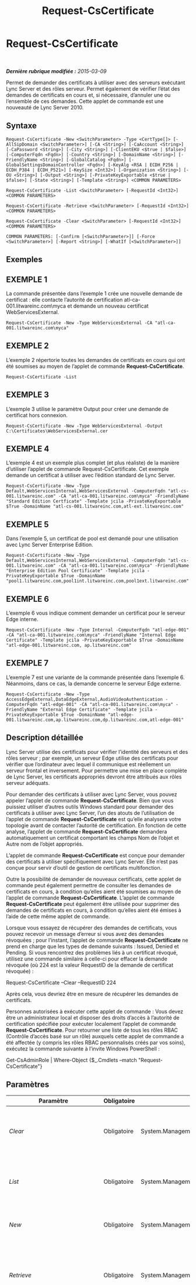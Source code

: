 ﻿---
title: Request-CsCertificate
TOCTitle: Request-CsCertificate
ms:assetid: 24e8ba6f-6023-4c03-a594-5b40784fd16a
ms:mtpsurl: https://technet.microsoft.com/fr-fr/library/Gg425723(v=OCS.15)
ms:contentKeyID: 49296583
ms.date: 05/20/2016
mtps_version: v=OCS.15
ms.translationtype: HT
---

# Request-CsCertificate

 

_**Dernière rubrique modifiée :** 2015-03-09_

Permet de demander des certificats à utiliser avec des serveurs exécutant Lync Server et des rôles serveur. Permet également de vérifier l’état des demandes de certificats en cours et, si nécessaire, d’annuler une ou l’ensemble de ces demandes. Cette applet de commande est une nouveauté de Lync Server 2010.

## Syntaxe

    Request-CsCertificate -New <SwitchParameter> -Type <CertType[]> [-AllSipDomain <SwitchParameter>] [-CA <String>] [-CaAccount <String>] [-CaPassword <String>] [-City <String>] [-ClientEKU <$true | $false>] [-ComputerFqdn <Fqdn>] [-Country <String>] [-DomainName <String>] [-FriendlyName <String>] [-GlobalCatalog <Fqdn>] [-GlobalSettingsDomainController <Fqdn>] [-KeyAlg <RSA | ECDH_P256 | ECDH_P384 | ECDH_P521>] [-KeySize <Int32>] [-Organization <String>] [-OU <String>] [-Output <String>] [-PrivateKeyExportable <$true | $false>] [-State <String>] [-Template <String>] <COMMON PARAMETERS>

    Request-CsCertificate -List <SwitchParameter> [-RequestId <Int32>] <COMMON PARAMETERS>

    Request-CsCertificate -Retrieve <SwitchParameter> [-RequestId <Int32>] <COMMON PARAMETERS>

    Request-CsCertificate -Clear <SwitchParameter> [-RequestId <Int32>] <COMMON PARAMETERS>

    COMMON PARAMETERS: [-Confirm [<SwitchParameter>]] [-Force <SwitchParameter>] [-Report <String>] [-WhatIf [<SwitchParameter>]]

## Exemples

## EXEMPLE 1

La commande présentée dans l’exemple 1 crée une nouvelle demande de certificat : elle contacte l’autorité de certification atl-ca-001.litwareinc.com\\myca et demande un nouveau certificat WebServicesExternal.

    Request-CsCertificate -New -Type WebServicesExternal -CA "atl-ca-001.litwareinc.com\myca"

## EXEMPLE 2

L’exemple 2 répertorie toutes les demandes de certificats en cours qui ont été soumises au moyen de l’applet de commande **Request-CsCertificate**.

    Request-CsCertificate -List

## EXEMPLE 3

L’exemple 3 utilise le paramètre Output pour créer une demande de certificat hors connexion.

    Request-CsCertificate -New -Type WebServicesExternal -Output C:\Certificates\WebServicesExternal.cer

## EXEMPLE 4

L’exemple 4 est un exemple plus complet (et plus réaliste) de la manière d’utiliser l’applet de commande Request-CsCertificate. Cet exemple demande un certificat à utiliser avec l’édition standard de Lync Server.

    Request-CsCertificate -New -Type Default,WebServicesInternal,WebServicesExternal -ComputerFqdn "atl-cs-001.litwareinc.com" -CA "atl-ca-001.litwareinc.com\myca" -FriendlyName "Standard Edition Certficate" -Template jcila -PrivateKeyExportable $True -DomainName "atl-cs-001.litwareinc.com,atl-ext.litwareinc.com"

## EXEMPLE 5

Dans l’exemple 5, un certificat de pool est demandé pour une utilisation avec Lync Server Enterprise Edition.

    Request-CsCertificate -New -Type Default,WebServicesInternal,WebServicesExternal -ComputerFqdn "atl-cs-001.litwareinc.com" -CA "atl-ca-001.litwareinc.com\myca" -FriendlyName "Enterprise Edition Pool Certificate" -Template jcila -PrivateKeyExportable $True -DomainName "pool1.litwareinc.com,pool1int.litwareinc.com,pool1ext.litwareinc.com"

## EXEMPLE 6

L’exemple 6 vous indique comment demander un certificat pour le serveur Edge interne.

    Request-CsCertificate -New -Type Internal -ComputerFqdn "atl-edge-001" -CA "atl-ca-001.litwareinc.com\myca" -FriendlyName "Internal Edge Certificate" -Template jcila -PrivateKeyExportable $True -DomainName "atl-edge-001.litwareinc.com, ap.litwareinc.com"

## EXEMPLE 7

L’exemple 7 est une variante de la commande présentée dans l’exemple 6. Néanmoins, dans ce cas, la demande concerne le serveur Edge externe.

    Request-CsCertificate -New -Type AccessEdgeExternal,DataEdgeExternal,AudioVideoAuthentication -ComputerFqdn "atl-edge-001" -CA "atl-ca-001.litwareinc.com\myca" -FriendlyName "External Edge Certificate" -Template jcila -PrivateKeyExportable $True -DomainName "atl-edge-001.litwareinc.com,ap.litwareinc.com,dp.litwareinc.com,atl-edge-001"

## Description détaillée

Lync Server utilise des certificats pour vérifier l’identité des serveurs et des rôles serveur ; par exemple, un serveur Edge utilise des certificats pour vérifier que l’ordinateur avec lequel il communique est réellement un serveur frontal et inversement. Pour permettre une mise en place complète de Lync Server, les certificats appropriés devront être attribués aux rôles serveur adéquats.

Pour demander des certificats à utiliser avec Lync Server, vous pouvez appeler l’applet de commande **Request-CsCertificate**. Bien que vous puissiez utiliser d’autres outils Windows standard pour demander des certificats à utiliser avec Lync Server, l’un des atouts de l’utilisation de l’applet de commande **Request-CsCertificate** est qu’elle analysera votre topologie avant de contacter l’autorité de certification. En fonction de cette analyse, l’applet de commande **Request-CsCertificate** demandera automatiquement un certificat comportant les champs Nom de l’objet et Autre nom de l’objet appropriés.

L’applet de commande **Request-CsCertificate** est conçue pour demander des certificats à utiliser spécifiquement avec Lync Server. Elle n’est pas conçue pour servir d’outil de gestion de certificats multifonction.

Outre la possibilité de demander de nouveaux certificats, cette applet de commande peut également permettre de consulter les demandes de certificats en cours, à condition qu’elles aient été soumises au moyen de l’applet de commande **Request-CsCertificate**. L’applet de commande **Request-CsCertificate** peut également être utilisée pour supprimer des demandes de certificats en cours, à condition qu’elles aient été émises à l’aide de cette même applet de commande.

Lorsque vous essayez de récupérer des demandes de certificats, vous pouvez recevoir un message d’erreur si vous avez des demandes révoquées ; pour l’instant, l’applet de commande **Request-CsCertificate** ne prend en charge que les types de demande suivants : Issued, Denied et Pending. Si vous rencontrez des problèmes liés à un certificat révoqué, utilisez une commande similaire à celle-ci pour effacer la demande révoquée (où 224 est la valeur RequestID de la demande de certificat révoquée) :

Request-CsCertificate –Clear –RequestID 224

Après cela, vous devriez être en mesure de récupérer les demandes de certificats.

Personnes autorisées à exécuter cette applet de commande : Vous devez être un administrateur local et disposer des droits d’accès à l’autorité de certification spécifiée pour exécuter localement l’applet de commande **Request-CsCertificate**. Pour retourner une liste de tous les rôles RBAC (Contrôle d’accès basé sur un rôle) auxquels cette applet de commande a été affectée (y compris les rôles RBAC personnalisés créés par vos soins), exécutez la commande suivante à l’invite Windows PowerShell :

Get-CsAdminRole | Where-Object {$\_.Cmdlets –match "Request-CsCertificate"}

## Paramètres


<table>
<colgroup>
<col style="width: 25%" />
<col style="width: 25%" />
<col style="width: 25%" />
<col style="width: 25%" />
</colgroup>
<thead>
<tr class="header">
<th>Paramètre</th>
<th>Obligatoire</th>
<th>Type</th>
<th>Description</th>
</tr>
</thead>
<tbody>
<tr class="odd">
<td><p><em>Clear</em></p></td>
<td><p>Obligatoire</p></td>
<td><p>System.Management.Automation.SwitchParameter</p></td>
<td><p>S’il est présent, ce paramètre supprime toutes les demandes de certificats en cours soumises à l’aide de l’applet de commande <strong>Request-CsCertificate</strong>.</p></td>
</tr>
<tr class="even">
<td><p><em>List</em></p></td>
<td><p>Obligatoire</p></td>
<td><p>System.Management.Automation.SwitchParameter</p></td>
<td><p>S’il est présent, ce paramètre répertorie toutes les demandes de certificats en cours et soumises au moyen de l’applet de commande <strong>Request-CsCertificate</strong>.</p></td>
</tr>
<tr class="odd">
<td><p><em>New</em></p></td>
<td><p>Obligatoire</p></td>
<td><p>System.Management.Automation.SwitchParameter</p></td>
<td><p>S’il est présent, ce paramètre indique que vous souhaitez demander un nouveau certificat.</p></td>
</tr>
<tr class="even">
<td><p><em>Retrieve</em></p></td>
<td><p>Obligatoire</p></td>
<td><p>System.Management.Automation.SwitchParameter</p></td>
<td><p>S’il est présent, ce paramètre récupère les demandes de certificats en cours et soumises au moyen de l’applet de commande <strong>Request-CsCertificate</strong>, puis il tente de mener à terme l’opération et d’importer le certificat demandé.</p></td>
</tr>
<tr class="odd">
<td><p><em>Type</em></p></td>
<td><p>Obligatoire</p></td>
<td><p>Microsoft.Rtc.Management.Deployment.CertType[]</p></td>
<td><p>Type du certificat demandé. Les types de certificat sont notamment les suivants :</p>
<p>AccessEdgeExternal</p>
<p>AudioVideoAuthentication</p>
<p>DataEdgeExternal</p>
<p>Default</p>
<p>External</p>
<p>Internal</p>
<p>iPhoneAPNService</p>
<p>iPadAPNService</p>
<p>MPNService</p>
<p>PICWebService (Microsoft Lync Online 2010 uniquement)</p>
<p>ProvisionService (Microsoft Lync Online 2010 uniquement)</p>
<p>WebServicesExternal</p>
<p>WebServicesInternal</p>
<p>WsFedTokenTransfer</p>
<p>Par exemple, cette syntaxe demande un nouveau certificat de type Default : -Type Default.</p>
<p>Vous pouvez spécifier plusieurs types dans une seule et même commande en séparant les types de certificat par des virgules :</p>
<p>-Type Internal,External,Default</p></td>
</tr>
<tr class="even">
<td><p><em>AllSipDomain</em></p></td>
<td><p>Facultatif</p></td>
<td><p>System.Management.Automation.SwitchParameter</p></td>
<td><p>S’il est présent, ce paramètre indique que tous vos domaines SIP sont automatiquement ajoutés au champ Autre nom du sujet des certificats. S’il est absent, seul le domaine SIP principal est ajouté par défaut. Toutefois, il est possible de spécifier des domaines supplémentaires à l’aide du paramètre DomainName.</p></td>
</tr>
<tr class="odd">
<td><p><em>CA</em></p></td>
<td><p>Facultatif</p></td>
<td><p>System.String</p></td>
<td><p>Nom de domaine complet (FQDN) pointant sur l’autorité de certification. Par exemple : -CA &quot;atl-ca-001.litwareinc.com\myca&quot;. Pour obtenir une liste des autorités de certification connues, tapez ce qui suit à l’invite Windows PowerShell, puis appuyez sur Entrée :</p>
<p>certutil</p>
<p>La propriété Config retournée par Certutil indique l’emplacement d’une autorité de certification.</p></td>
</tr>
<tr class="even">
<td><p><em>CaAccount</em></p></td>
<td><p>Facultatif</p></td>
<td><p>System.String</p></td>
<td><p>Nom du compte de l’utilisateur demandant le nouveau certificat, au format nom_domaine\nom_utilisateur. Par exemple : -CaAccount &quot;litwareinc\kenmyer&quot;. Si rien n’est spécifié, l’applet de commande <strong>Request-CsCertificate</strong> utilisera les informations d’identification de l’utilisateur connecté lors de la demande du nouveau certificat.</p></td>
</tr>
<tr class="odd">
<td><p><em>CaPassword</em></p></td>
<td><p>Facultatif</p></td>
<td><p>System.String</p></td>
<td><p>Mot de passe de l’utilisateur demandant le nouveau certificat (spécifié à l’aide du paramètre CaAccount).</p></td>
</tr>
<tr class="even">
<td><p><em>City</em></p></td>
<td><p>Facultatif</p></td>
<td><p>System.String</p></td>
<td><p>Ville dans laquelle le certificat sera déployé.</p></td>
</tr>
<tr class="odd">
<td><p><em>ClientEKU</em></p></td>
<td><p>Facultatif</p></td>
<td><p>System.Boolean</p></td>
<td><p>Définissez la valeur de ce paramètre sur True si le certificat doit être utilisé pour l’authentification client. Ce type d’authentification est requis si vous souhaitez que vos utilisateurs puissent échanger des messages instantanés avec des personnes disposant de comptes AOL. La portion EKU du nom du paramètre est l’abréviation d’Extended Key Usage (utilisation améliorée de la clé) ; le champ EKU dresse l’inventaire des usages autorisés du certificat.</p></td>
</tr>
<tr class="even">
<td><p><em>ComputerFqdn</em></p></td>
<td><p>Facultatif</p></td>
<td><p>Microsoft.Rtc.Management.Deploy.Fqdn</p></td>
<td><p>Nom de domaine complet de l’ordinateur pour lequel le certificat est demandé. S’il est présent, ce paramètre force l’applet de commande <strong>Request-CsCertificate</strong> à se connecter au magasin central de gestion pour localiser l’ordinateur spécifié. Vous devriez toujours utiliser le nom de l’ordinateur lors de vos demandes de certificats, même pour un certificat de pool. L’applet de commande <strong>Request-CsCertificate</strong> ajoutera automatiquement le nom du pool au champ du nom de l’objet pour chaque certificat obtenu au moyen de cette applet de commande.</p></td>
</tr>
<tr class="odd">
<td><p><em>Confirm</em></p></td>
<td><p>Facultatif</p></td>
<td><p>System.Management.Automation.SwitchParameter</p></td>
<td><p>Vous demande confirmation avant d’exécuter la commande.</p></td>
</tr>
<tr class="even">
<td><p><em>Country</em></p></td>
<td><p>Facultatif</p></td>
<td><p>System.String</p></td>
<td><p>Pays/région dans lequel/laquelle le certificat sera déployé.</p></td>
</tr>
<tr class="odd">
<td><p><em>DomainName</em></p></td>
<td><p>Facultatif</p></td>
<td><p>System.String</p></td>
<td><p>Liste de valeurs (séparées par des virgules) de noms de domaines complets devant être ajoutés au champ Autre nom du sujet du certificat. Par exemple :</p>
<p>-DomainName &quot;atl-cs-001.litwareinc.com, atl-cs-002.litwareinc.com,atl-cs-003.litwareinc.com&quot;</p></td>
</tr>
<tr class="even">
<td><p><em>Force</em></p></td>
<td><p>Facultatif</p></td>
<td><p>System.Management.Automation.SwitchParameter</p></td>
<td><p>Supprime l’affichage de tous les messages d’erreur récupérable susceptibles d’apparaître lors de l’exécution de la commande.</p></td>
</tr>
<tr class="odd">
<td><p><em>FriendlyName</em></p></td>
<td><p>Facultatif</p></td>
<td><p>System.String</p></td>
<td><p>Nom attribué par l’utilisateur pour faciliter l’identification du certificat.</p></td>
</tr>
<tr class="even">
<td><p><em>GlobalCatalog</em></p></td>
<td><p>Facultatif</p></td>
<td><p>Microsoft.Rtc.Management.Deploy.Fqdn</p></td>
<td><p>Nom de domaine complet (FQDN) d’un serveur de catalogue global dans votre domaine. Ce paramètre n’est pas obligatoire si vous exécutez l’applet de commande <strong>Request-CsCertificate</strong> sur un ordinateur disposant d’un compte dans votre domaine.</p></td>
</tr>
<tr class="odd">
<td><p><em>GlobalSettingsDomainController</em></p></td>
<td><p>Facultatif</p></td>
<td><p>Microsoft.Rtc.Management.Deploy.Fqdn</p></td>
<td><p>Nom de domaine complet d’un contrôleur de domaine dans lequel les paramètres globaux sont stockés. Si les paramètres globaux sont stockés dans le conteneur Système des services de domaine Active Directory, ce paramètre doit pointer sur le contrôleur de domaine racine. Si les paramètres globaux sont stockés dans le conteneur de configuration, tout contrôleur de domaine peut être utilisé et ce paramètre peut être omis.</p></td>
</tr>
<tr class="even">
<td><p><em>KeyAlg</em></p></td>
<td><p>Facultatif</p></td>
<td><p>Microsoft.Rtc.Management.Deployment.X509Certificates.KeyAlgorithmIdentifier</p></td>
<td><p>Indique le type d’algorithme de chiffrement à utiliser lors de la génération de clés publiques et privées pour le nouveau certificat. Les algorithmes de clés valides incluent :</p>
<p>RSA</p>
<p>ECDH_P256</p>
<p>ECDH_P384</p>
<p>ECDH_P521</p></td>
</tr>
<tr class="odd">
<td><p><em>KeySize</em></p></td>
<td><p>Facultatif</p></td>
<td><p>System.Int32</p></td>
<td><p>Indique la taille (en bits) de la clé privée utilisée par le certificat. Les clés de grande taille sont plus sécurisées, mais sont plus difficiles à déchiffrer.</p>
<p>Les tailles de clés valides sont 1024, 2048 et 4096. Par exemple : -KeySize 2048.</p></td>
</tr>
<tr class="even">
<td><p><em>Organization</em></p></td>
<td><p>Facultatif</p></td>
<td><p>System.String</p></td>
<td><p>Nom de l’organisation demandant le nouveau certificat. Par exemple : -Organization &quot;Litwareinc&quot;.</p></td>
</tr>
<tr class="odd">
<td><p><em>OU</em></p></td>
<td><p>Facultatif</p></td>
<td><p>System.String</p></td>
<td><p>Unité d’organisation Active Directory de l’ordinateur auquel le nouveau certificat sera attribué.</p></td>
</tr>
<tr class="even">
<td><p><em>Output</em></p></td>
<td><p>Facultatif</p></td>
<td><p>System.String</p></td>
<td><p>Chemin d’accès au fichier de certificat. Si vous souhaitez créer une demande de certificat hors connexion, utilisez le paramètre Output et spécifiez un chemin d’accès au fichier pour la demande de certificat (par exemple : -Output C:\Certificates\NewCertificate.pfx). Ce paramètre créera un fichier de demande de certificat que vous pourrez transmettre ensuite à une autorité de certification pour traitement.</p></td>
</tr>
<tr class="odd">
<td><p><em>PrivateKeyExportable</em></p></td>
<td><p>Facultatif</p></td>
<td><p>System.Boolean</p></td>
<td><p>Définissez la valeur de ce paramètre sur True si vous souhaitez exporter la clé privée du certificat. Lorsqu’une clé privée est exportable, le certificat peut être copié et utilisé sur plusieurs ordinateurs.</p></td>
</tr>
<tr class="even">
<td><p><em>Report</em></p></td>
<td><p>Facultatif</p></td>
<td><p>System.String</p></td>
<td><p>Permet de spécifier un chemin d’accès au fichier journal créé lors de l’exécution de l’applet de commande. Par exemple : -Report &quot;C:\Logs\Certificates.html&quot;</p></td>
</tr>
<tr class="odd">
<td><p><em>RequestId</em></p></td>
<td><p>Facultatif</p></td>
<td><p>System.Int32</p></td>
<td><p>Numéro d’identification associé à une demande de certificat. Le paramètre RequestID vous permet de répertorier, récupérer ou supprimer un certificat individuel.</p></td>
</tr>
<tr class="even">
<td><p><em>State</em></p></td>
<td><p>Facultatif</p></td>
<td><p>System.String</p></td>
<td><p>État des États-Unis dans lequel le certificat sera déployé. Par exemple : -State WA.</p></td>
</tr>
<tr class="odd">
<td><p><em>Template</em></p></td>
<td><p>Facultatif</p></td>
<td><p>System.String</p></td>
<td><p>Indique le modèle de certificat à utiliser lors de la génération du nouveau certificat (par exemple : -Template &quot;WebServer&quot;). Le modèle demandé doit être installé sur l’autorité de certification. Notez que la valeur saisie doit correspondre au nom du modèle, et non au nom complet du modèle.</p></td>
</tr>
<tr class="even">
<td><p><em>WhatIf</em></p></td>
<td><p>Facultatif</p></td>
<td><p>System.Management.Automation.SwitchParameter</p></td>
<td><p>Décrit ce qui se passe si vous exécutez la commande sans l’exécuter réellement.</p></td>
</tr>
</tbody>
</table>


## Types d’entrées

Aucun. L’applet de commande **Request-CsCertificate** n’accepte pas l’entrée redirigée.

## Types de retours

Aucun. Au lieu de cela, l’applet de commande **Request-CsCertificate** aide à gérer les instances de l’objet Microsoft.Rtc.Management.Deployment.CertificateReference.

## Voir aussi

#### Autres ressources

[Get-CsCertificate](get-cscertificate.md)  
[Import-CsCertificate](import-cscertificate.md)  
[Remove-CsCertificate](remove-cscertificate.md)  
[Set-CsCertificate](set-cscertificate.md)


